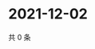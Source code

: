 # 2021-12-02

共 0 条

<!-- BEGIN WEIBO -->
<!-- 最后更新时间 Thu Dec 02 2021 04:15:15 GMT+0800 (China Standard Time) -->

<!-- END WEIBO -->
